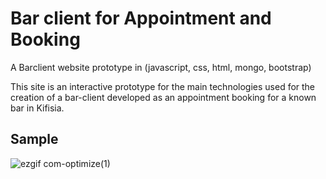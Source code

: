 # Bar client for Appointment and Booking

A Barclient website prototype in (javascript, css, html, mongo, bootstrap)

This site is an interactive prototype for the main technologies used for the creation of a bar-client developed as an appointment booking for a known bar in Kifisia.

## Sample

![ezgif com-optimize(1)](https://user-images.githubusercontent.com/3985557/99880262-1dc32700-2c1b-11eb-9bd8-17b4b791b44e.gif)
